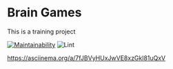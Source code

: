 # Brain Games
This is a training project 

[![Maintainability](https://api.codeclimate.com/v1/badges/a99a88d28ad37a79dbf6/maintainability)](https://codeclimate.com/github/codeclimate/codeclimate/maintainability) ![Lint](https://github.com/M9lTHblu/frontend-project-lvl1/workflows/Lint/badge.svg?branch=master&event=push)



 https://asciinema.org/a/7fJBVyHUxJwVE8xzGkl81uQxV
